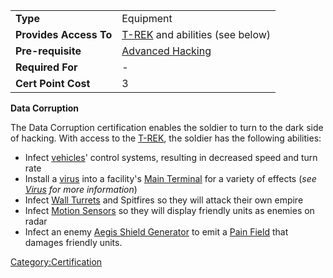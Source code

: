 |                        |                                             |
| ---------------------- | ------------------------------------------- |
| **Type**               | Equipment                                   |
| **Provides Access To** | [T-REK](T-REK.md) and abilities (see below) |
| **Pre-requisite**      | [Advanced Hacking](Advanced_Hacking.md)     |
| **Required For**       | \-                                          |
| **Cert Point Cost**    | 3                                           |

**Data Corruption**

The Data Corruption certification enables the soldier to turn to the
dark side of hacking. With access to the [T-REK](T-REK.md), the
soldier has the following abilities:

- Infect [vehicles](vehicle.md)' control systems, resulting in
  decreased speed and turn rate
- Install a [virus](virus.md) into a facility's [Main
  Terminal](Main_Terminal.md) for a variety of effects (<i>see
  [Virus](Virus.md) for more information</i>)
- Infect [Wall Turrets](Phalanx.md) and Spitfires so they
  will attack their own empire
- Infect [Motion Sensors](Adaptive_Construction_Engine.md#Motion_Sensor) so they will
  display friendly units as enemies on radar
- Infect an enemy [Aegis Shield
  Generator](Aegis_Shield_Generator.md) to emit a [Pain
  Field](Pain_Field.md) that damages friendly units.

[Category:Certification](Category:Certification.md)
